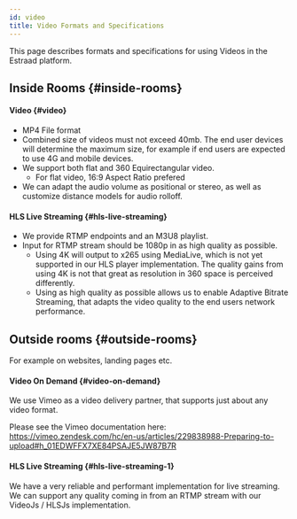 ```yaml
---
id: video
title: Video Formats and Specifications
---
```


This page describes formats and specifications for using Videos in the Estraad platform.

## Inside Rooms {#inside-rooms}
#### Video {#video}
- MP4 File format
- Combined size of videos must not exceed 40mb. The end user devices will determine the maximum size, for example if end users are expected to use 4G and mobile devices.
- We support both flat and 360 Equirectangular video.
  - For flat video, 16:9 Aspect Ratio prefered
- We can adapt the audio volume as positional or stereo, as well as customize distance models for audio rolloff.

#### HLS Live Streaming {#hls-live-streaming}
- We provide RTMP endpoints and an M3U8 playlist.
- Input for RTMP stream should be 1080p in as high quality as possible.
  - Using 4K will output to x265 using MediaLive, which is not yet supported in our HLS player implementation. The quality gains from using 4K is not that great as resolution in 360 space is perceived differently.
  - Using as high quality as possible allows us to enable Adaptive Bitrate Streaming, that adapts the video quality to the end users network performance.


## Outside rooms {#outside-rooms}
For example on websites, landing pages etc.

#### Video On Demand {#video-on-demand}
We use Vimeo as a video delivery partner, that supports just about any video format.

Please see the Vimeo documentation here:
https://vimeo.zendesk.com/hc/en-us/articles/229838988-Preparing-to-upload#h_01EDWFFX7XE84PSAJE5JW87B7R


#### HLS Live Streaming {#hls-live-streaming-1}
We have a very reliable and performant implementation for live streaming. We can support any quality coming in from an RTMP stream with our VideoJs / HLSJs implementation.

